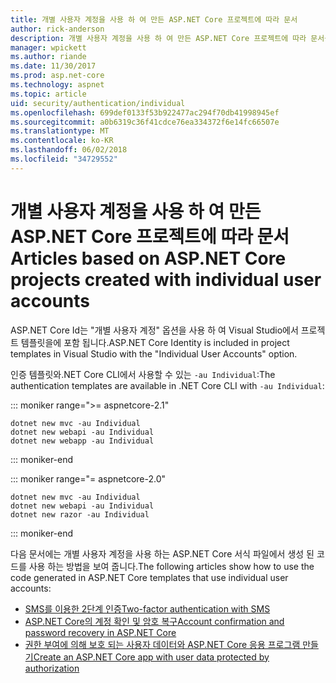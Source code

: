 ```yaml
---
title: 개별 사용자 계정을 사용 하 여 만든 ASP.NET Core 프로젝트에 따라 문서
author: rick-anderson
description: 개별 사용자 계정을 사용 하 여 만든 ASP.NET Core 프로젝트에 따라 문서를 검색 합니다.
manager: wpickett
ms.author: riande
ms.date: 11/30/2017
ms.prod: asp.net-core
ms.technology: aspnet
ms.topic: article
uid: security/authentication/individual
ms.openlocfilehash: 699def0133f53b922477ac294f70db41998945ef
ms.sourcegitcommit: a0b6319c36f41cdce76ea334372f6e14fc66507e
ms.translationtype: MT
ms.contentlocale: ko-KR
ms.lasthandoff: 06/02/2018
ms.locfileid: "34729552"
---
```

# <a name="articles-based-on-aspnet-core-projects-created-with-individual-user-accounts"></a><span data-ttu-id="dee5d-103">개별 사용자 계정을 사용 하 여 만든 ASP.NET Core 프로젝트에 따라 문서</span><span class="sxs-lookup"><span data-stu-id="dee5d-103">Articles based on ASP.NET Core projects created with individual user accounts</span></span>

<span data-ttu-id="dee5d-104">ASP.NET Core Id는 "개별 사용자 계정" 옵션을 사용 하 여 Visual Studio에서 프로젝트 템플릿을에 포함 됩니다.</span><span class="sxs-lookup"><span data-stu-id="dee5d-104">ASP.NET Core Identity is included in project templates in Visual Studio with the "Individual User Accounts" option.</span></span>

<span data-ttu-id="dee5d-105">인증 템플릿와.NET Core CLI에서 사용할 수 있는 `-au Individual`:</span><span class="sxs-lookup"><span data-stu-id="dee5d-105">The authentication templates are available in .NET Core CLI with `-au Individual`:</span></span>

::: moniker range=">= aspnetcore-2.1"

```console
dotnet new mvc -au Individual
dotnet new webapi -au Individual
dotnet new webapp -au Individual
```

::: moniker-end

::: moniker range="= aspnetcore-2.0"

```console
dotnet new mvc -au Individual
dotnet new webapi -au Individual
dotnet new razor -au Individual
```

::: moniker-end

<span data-ttu-id="dee5d-106">다음 문서에는 개별 사용자 계정을 사용 하는 ASP.NET Core 서식 파일에서 생성 된 코드를 사용 하는 방법을 보여 줍니다.</span><span class="sxs-lookup"><span data-stu-id="dee5d-106">The following articles show how to use the code generated in ASP.NET Core templates that use individual user accounts:</span></span>

* [<span data-ttu-id="dee5d-107">SMS를 이용한 2단계 인증</span><span class="sxs-lookup"><span data-stu-id="dee5d-107">Two-factor authentication with SMS</span></span>](xref:security/authentication/2fa)
* [<span data-ttu-id="dee5d-108">ASP.NET Core의 계정 확인 및 암호 복구</span><span class="sxs-lookup"><span data-stu-id="dee5d-108">Account confirmation and password recovery in ASP.NET Core</span></span>](xref:security/authentication/accconfirm)
* [<span data-ttu-id="dee5d-109">권한 부여에 의해 보호 되는 사용자 데이터와 ASP.NET Core 응용 프로그램 만들기</span><span class="sxs-lookup"><span data-stu-id="dee5d-109">Create an ASP.NET Core app with user data protected by authorization</span></span>](xref:security/authorization/secure-data)
